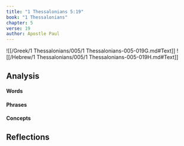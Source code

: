 ```yaml
---
title: "1 Thessalonians 5:19"
book: "1 Thessalonians"
chapter: 5
verse: 19
author: Apostle Paul
---
```

![[/Greek/1 Thessalonians/005/1 Thessalonians-005-019G.md#Text]]
![[/Hebrew/1 Thessalonians/005/1 Thessalonians-005-019H.md#Text]]

## Analysis

#### Words

#### Phrases

#### Concepts

## Reflections

